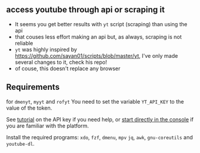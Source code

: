 
## access youtube through api or scraping it

- It seems you get better results with `yt` script (scraping) than using the api
- that couses less effort making an api but, as always, scraping is not reliable
- `yt` was highly inspired by https://github.com/sayan01/scripts/blob/master/yt, I've only made several changes to it, check his repo!
- of couse, this doesn't replace any browser
 
## Requirements

for `dmenyt`, `myyt` and `rofyt` You need to set the variable `YT_API_KEY` to the value of the token.

See [tutorial](https://elfsight.com/blog/2016/12/how-to-get-youtube-api-key-tutorial/) on the API key if you need help, or [start directly in the console](https://console.developers.google.com/apis/library?filter=category:youtube) if you are familiar with the platform.

Install the required programs: `xdo`, `fzf`, `dmenu`, `mpv` `jq`, `awk`, `gnu-coreutils` and `youtube-dl`.

